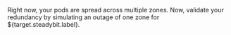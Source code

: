 Right now, your pods are spread across multiple zones.
Now, validate your redundancy by simulating an outage of one zone for ${target.steadybit.label}.
